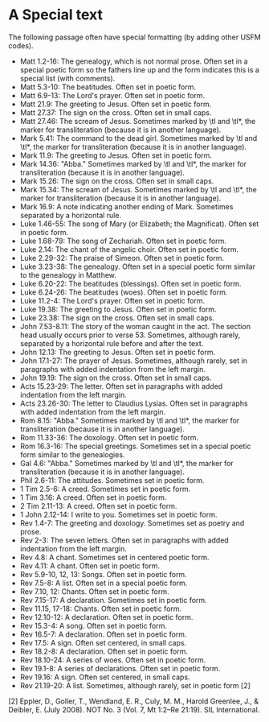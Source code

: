 # A Special text

The following passage often have special formatting (by adding other USFM codes).

-   Matt 1.2-16: The genealogy, which is not normal prose. Often set in a special poetic form so the fathers line up and the form indicates this is a special list (with comments).
-   Matt 5.3-10: The beatitudes. Often set in poetic form.
-   Matt 6.9-13: The Lord's prayer. Often set in poetic form.
-   Matt 21.9: The greeting to Jesus. Often set in poetic form.
-   Matt 27.37: The sign on the cross. Often set in small caps.
-   Matt 27.46: The scream of Jesus. Sometimes marked by \\tl and \\tl\*, the marker for transliteration (because it is in another language).
-   Mark 5.41: The command to the dead girl. Sometimes marked by \\tl and \\tl\*, the marker for transliteration (because it is in another language).
-   Mark 11.9: The greeting to Jesus. Often set in poetic form.
-   Mark 14.36: "Abba." Sometimes marked by \\tl and \\tl\*, the marker for transliteration (because it is in another language).
-   Mark 15.26: The sign on the cross. Often set in small caps.
-   Mark 15.34: The scream of Jesus. Sometimes marked by \\tl and \\tl\*, the marker for transliteration (because it is in another language).
-   Mark 16.9: A note indicating another ending of Mark. Sometimes separated by a horizontal rule.
-   Luke 1.46-55: The song of Mary (or Elizabeth; the Magnificat). Often set in poetic form.
-   Luke 1.68-79: The song of Zechariah. Often set in poetic form.
-   Luke 2.14: The chant of the angelic choir. Often set in poetic form.
-   Luke 2.29-32: The praise of Simeon. Often set in poetic form.
-   Luke 3.23-38: The genealogy. Often set in a special poetic form similar to the genealogy in Matthew.
-   Luke 6.20-22: The beatitudes (blessings). Often set in poetic form.
-   Luke 6.24-26: The beatitudes (woes). Often set in poetic form.
-   Luke 11.2-4: The Lord's prayer. Often set in poetic form.
-   Luke 19.38: The greeting to Jesus. Often set in poetic form.
-   Luke 23.38: The sign on the cross. Often set in small caps.
-   John 7.53-8.11: The story of the woman caught in the act. The section head usually occurs prior to verse 53. Sometimes, although rarely, separated by a horizontal rule before and after the text.
-   John 12.13: The greeting to Jesus. Often set in poetic form.
-   John 17.1-27: The prayer of Jesus. Sometimes, although rarely, set in paragraphs with added indentation from the left margin.
-   John 19.19: The sign on the cross. Often set in small caps.
-   Acts 15.23-29: The letter. Often set in paragraphs with added indentation from the left margin.
-   Acts 23.26-30: The letter to Claudius Lysias. Often set in paragraphs with added indentation from the left margin.
-   Rom 8.15: "Abba." Sometimes marked by \\tl and \\tl\*, the marker for transliteration (because it is in another language).
-   Rom 11.33-36: The doxology. Often set in poetic form.
-   Rom 16.3-16: The special greetings. Sometimes set in a special poetic form similar to the genealogies.
-   Gal 4.6: "Abba." Sometimes marked by \\tl and \\tl\*, the marker for transliteration (because it is in another language).
-   Phil 2.6-11: The attitudes. Sometimes set in poetic form.
-   1 Tim 2.5-6: A creed. Sometimes set in poetic form.
-   1 Tim 3.16: A creed. Often set in poetic form.
-   2 Tim 2.11-13: A creed. Often set in poetic form.
-   1 John 2.12-14: I write to you. Sometimes set in poetic form.
-   Rev 1.4-7: The greeting and doxology. Sometimes set as poetry and prose.
-   Rev 2-3: The seven letters. Often set in paragraphs with added indentation from the left margin.
-   Rev 4.8: A chant. Sometimes set in centered poetic form.
-   Rev 4.11: A chant. Often set in poetic form.
-   Rev 5.9-10, 12, 13: Songs. Often set in poetic form.
-   Rev 7.5-8: A list. Often set in a special poetic form.
-   Rev 7.10, 12: Chants. Often set in poetic form.
-   Rev 7.15-17: A declaration. Sometimes set in poetic form.
-   Rev 11.15, 17-18: Chants. Often set in poetic form.
-   Rev 12.10-12: A declaration. Often set in poetic form.
-   Rev 15.3-4: A song. Often set in poetic form.
-   Rev 16.5-7: A declaration. Often set in poetic form.
-   Rev 17.5: A sign. Often set centered, in small caps.
-   Rev 18.2-8: A declaration. Often set in poetic form.
-   Rev 18.10-24: A series of woes. Often set in poetic form.
-   Rev 19.1-8: A series of declarations. Often set in poetic form.
-   Rev 19.16: A sign. Often set centered, in small caps.
-   Rev 21.19-20: A list. Sometimes, although rarely, set in poetic form [2]

[2] Eppler, D., Goller, T., Wendland, E. R., Culy, M. M., Harold Greenlee, J., & Deibler, E. (July 2008). NOT No. 3 (Vol. 7, Mt 1:2–Re 21:19). SIL International.
